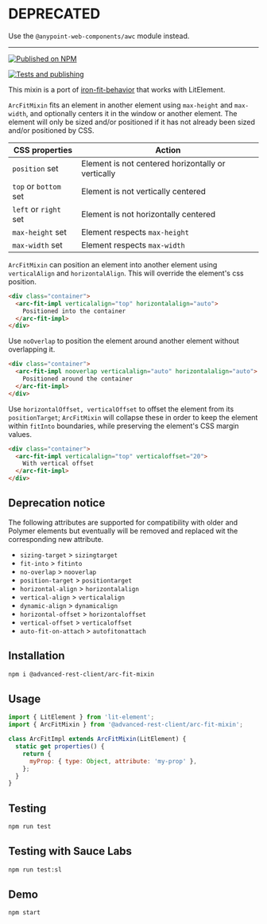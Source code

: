 # DEPRECATED

Use the `@anypoint-web-components/awc` module instead.

-----

[![Published on NPM](https://img.shields.io/npm/v/@advanced-rest-client/arc-fit-mixin.svg)](https://www.npmjs.com/package/@advanced-rest-client/arc-fit-mixin)

[![Tests and publishing](https://github.com/advanced-rest-client/arc-fit-mixin/actions/workflows/deployment.yml/badge.svg)](https://github.com/advanced-rest-client/arc-fit-mixin/actions/workflows/deployment.yml)

This mixin is a port of [iron-fit-behavior](https://github.com/PolymerElements/iron-fit-behavior) that works with LitElement.

`ArcFitMixin` fits an element in another element using `max-height` and `max-width`, and optionally centers it in the window or another element. The element will only be sized and/or positioned if it has not already been sized and/or positioned by CSS.

|CSS properties|Action|
|----------------------|---------------------------------------------------|
|`position` set|Element is not centered horizontally or vertically|
|`top` or `bottom` set|Element is not vertically centered|
|`left` or `right` set|Element is not horizontally centered|
|`max-height` set|Element respects `max-height`|
|`max-width` set|Element respects `max-width`|

`ArcFitMixin` can position an element into another element using `verticalAlign` and `horizontalAlign`. This will override the element's css position.

```html
<div class="container">
  <arc-fit-impl verticalalign="top" horizontalalign="auto">
    Positioned into the container
  </arc-fit-impl>
</div>
```

Use `noOverlap` to position the element around another element without overlapping it.

```html
<div class="container">
  <arc-fit-impl nooverlap verticalalign="auto" horizontalalign="auto">
    Positioned around the container
  </arc-fit-impl>
</div>
```

Use `horizontalOffset, verticalOffset` to offset the element from its
`positionTarget`; `ArcFitMixin` will collapse these in order to
keep the element within `fitInto` boundaries, while preserving the element's
CSS margin values.

```html
<div class="container">
  <arc-fit-impl verticalalign="top" verticaloffset="20">
    With vertical offset
  </arc-fit-impl>
</div>
```

## Deprecation notice

The following attributes are supported for compatibility with older and Polymer elements but eventually will be removed and replaced wit  the corresponding new attribute.

-   `sizing-target` > `sizingtarget`
-   `fit-into` > `fitinto`
-   `no-overlap` > `nooverlap`
-   `position-target` > `positiontarget`
-   `horizontal-align` > `horizontalalign`
-   `vertical-align` > `verticalalign`
-   `dynamic-align` > `dynamicalign`
-   `horizontal-offset` > `horizontaloffset`
-   `vertical-offset` > `verticaloffset`
-   `auto-fit-on-attach` > `autofitonattach`


## Installation

```bash
npm i @advanced-rest-client/arc-fit-mixin
```

## Usage

```javascript
import { LitElement } from 'lit-element';
import { ArcFitMixin } from '@advanced-rest-client/arc-fit-mixin';

class ArcFitImpl extends ArcFitMixin(LitElement) {
  static get properties() {
    return {
      myProp: { type: Object, attribute: 'my-prop' },
    };
  }
}
```

## Testing

```bash
npm run test
```

## Testing with Sauce Labs

```bash
npm run test:sl
```

## Demo

```bash
npm start
```
